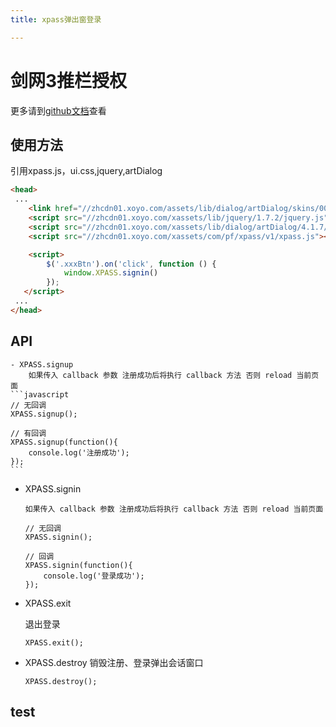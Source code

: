 ```yaml
---
title: xpass弹出窗登录

---
```


# 剑网3推栏授权

更多请到[github文档](https://github.com/XFETeam/libs/tree/xpass)查看

## 使用方法
引用xpass.js，ui.css,jquery,artDialog
```html
<head>
 ...
    <link href="//zhcdn01.xoyo.com/assets/lib/dialog/artDialog/skins/001/ui.css" class="external" rel="stylesheet">
    <script src="//zhcdn01.xoyo.com/xassets/lib/jquery/1.7.2/jquery.js"></script>
    <script src="//zhcdn01.xoyo.com/xassets/lib/dialog/artDialog/4.1.7/artDialog.js"></script>
    <script src="//zhcdn01.xoyo.com/xassets/com/pf/xpass/v1/xpass.js"></script>

    <script>
        $('.xxxBtn').on('click', function () {
            window.XPASS.signin()
        });
   </script>
 ...
</head>
```

## API
    - XPASS.signup
        如果传入 callback 参数 注册成功后将执行 callback 方法 否则 reload 当前页面
    ```javascript
    // 无回调
    XPASS.signup();

    // 有回调
    XPASS.signup(function(){
        console.log('注册成功');
    });
    ```

  - XPASS.signin

        如果传入 callback 参数 注册成功后将执行 callback 方法 否则 reload 当前页面

    ```
    // 无回调
    XPASS.signin();

    // 回调
    XPASS.signin(function(){
        console.log('登录成功');
    });
    ```

  - XPASS.exit

    退出登录

    ```
    XPASS.exit();
    ```

  - XPASS.destroy
    销毁注册、登录弹出会话窗口
    ```
    XPASS.destroy();
    ```

## test

